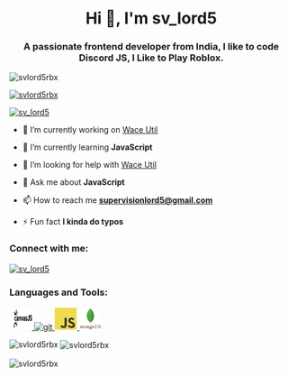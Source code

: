 <h1 align="center">Hi 👋, I'm sv_lord5</h1>
<h3 align="center">A passionate frontend developer from India, I like to code Discord JS, I Like to Play Roblox.</h3>

<p align="left"> <img src="https://komarev.com/ghpvc/?username=svlord5rbx&label=Profile%20views&color=0e75b6&style=flat" alt="svlord5rbx" /> </p>

<p align="left"> <a href="https://github.com/ryo-ma/github-profile-trophy"><img src="https://github-profile-trophy.vercel.app/?username=svlord5rbx" alt="svlord5rbx" /></a> </p>

<p align="left"> <a href="https://twitter.com/sv_lord5" target="blank"><img src="https://img.shields.io/twitter/follow/sv_lord5?logo=twitter&style=for-the-badge" alt="sv_lord5" /></a> </p>

- 🔭 I’m currently working on [Wace Util](https://github.com/svlord5rbx/WaceUtil-Canary)

- 🌱 I’m currently learning **JavaScript**

- 🤝 I’m looking for help with [Wace Util](https://github.com/svlord5rbx/WaceUtil-Canary)

- 💬 Ask me about **JavaScript**

- 📫 How to reach me **supervisionlord5@gmail.com**

- ⚡ Fun fact **I kinda do typos**

<h3 align="left">Connect with me:</h3>
<p align="left">
<a href="https://twitter.com/sv_lord5" target="blank"><img align="center" src="https://raw.githubusercontent.com/rahuldkjain/github-profile-readme-generator/neutral-icons/src/images/icons/Social/twitter.svg" alt="sv_lord5" height="30" width="40" /></a>
</p>

<h3 align="left">Languages and Tools:</h3>
<p align="left"> <a href="https://canvasjs.com" target="_blank"> <img src="https://raw.githubusercontent.com/Hardik0307/Hardik0307/master/assets/canvasjs-charts.svg" alt="canvasjs" width="40" height="40"/> </a> <a href="https://git-scm.com/" target="_blank"> <img src="https://www.vectorlogo.zone/logos/git-scm/git-scm-icon.svg" alt="git" width="40" height="40"/> </a> <a href="https://developer.mozilla.org/en-US/docs/Web/JavaScript" target="_blank"> <img src="https://raw.githubusercontent.com/devicons/devicon/master/icons/javascript/javascript-original.svg" alt="javascript" width="40" height="40"/> </a> <a href="https://www.mongodb.com/" target="_blank"> <img src="https://raw.githubusercontent.com/devicons/devicon/master/icons/mongodb/mongodb-original-wordmark.svg" alt="mongodb" width="40" height="40"/> </a> </p>

<p><img align="left" src="https://github-readme-stats.vercel.app/api/top-langs?username=svlord5rbx&show_icons=true&locale=en&layout=compact" alt="svlord5rbx" /></p>

<p>&nbsp;<img align="center" src="https://github-readme-stats.vercel.app/api?username=svlord5rbx&show_icons=true&locale=en" alt="svlord5rbx" /></p>

<p><img align="center" src="https://github-readme-streak-stats.herokuapp.com/?user=svlord5rbx&" alt="svlord5rbx" /></p>
